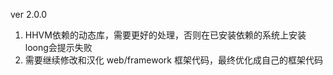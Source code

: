 ver 2.0.0
1. HHVM依赖的动态库，需要更好的处理，否则在已安装依赖的系统上安装loong会提示失败
2. 需要继续修改和汉化 web/framework 框架代码，最终优化成自己的框架代码
